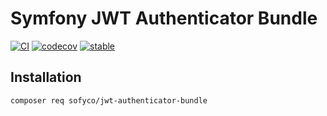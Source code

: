 # Symfony JWT Authenticator Bundle

[![CI](https://github.com/sofyco/jwt-authenticator-bundle/actions/workflows/ci.yaml/badge.svg)](https://github.com/sofyco/jwt-authenticator-bundle/actions/workflows/ci.yaml)
[![codecov](https://codecov.io/gh/sofyco/jwt-authenticator-bundle/branch/main/graph/badge.svg?token=NL09KRQ74L)](https://codecov.io/gh/sofyco/jwt-authenticator-bundle)
[![stable](http://poser.pugx.org/sofyco/jwt-authenticator-bundle/v)](https://packagist.org/packages/sofyco/jwt-authenticator-bundle)

## Installation

```bash
composer req sofyco/jwt-authenticator-bundle
```
